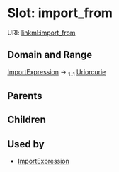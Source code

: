 
# Slot: import_from



URI: [linkml:import_from](https://w3id.org/linkml/import_from)


## Domain and Range

[ImportExpression](ImportExpression.md) &#8594;  <sub>1..1</sub> [Uriorcurie](types/Uriorcurie.md)

## Parents


## Children


## Used by

 * [ImportExpression](ImportExpression.md)
